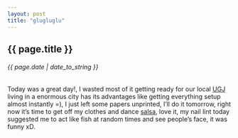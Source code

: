 ```yaml
---
layout: post
title: "glugluglu"
---
```


## {{ page.title }}
###### {{ page.date | date_to_string }}

Today was a great day!, I wasted most of it getting ready for our local [UGJ](http://www.google.com.mx/search?q=ugj&ie=utf-8&oe=utf-8&aq=t&rls=org.mozilla:en-US:official&client=firefox-a#sclient=psy-ab&hl=es-419&client=firefox-a&hs=600&rls=org.mozilla:en-US%3Aofficial&source=hp&q=ubuntu+global+jam&pbx=1&oq=ubuntu+global+jam&aq=f&aqi=&aql=&gs_sm=3&gs_upl=41109l44615l1l44826l21l12l0l0l0l0l0l0ll0l0&gs_l=serp.3...41109l44615l1l44826l21l12l0l0l0l0l0l0ll0l0&bav=on.2,or.r_gc.r_pw.,cf.osb&fp=b9a92e3288493079&biw=1362&bih=623) living in a enormous city has its advantages like getting everything setup almost instantly =), I just left some papers unprinted, I’ll do it tomorrow, right now it’s time to get off my clothes and dance [salsa](http://www.google.com.mx/search?q=salsa+genre&ie=utf-8&oe=utf-8&aq=t&rls=org.mozilla:en-US:official&client=firefox-a), love it, my nail lint today suggested me to act like fish at random times and see people’s face, it was funny xD.
